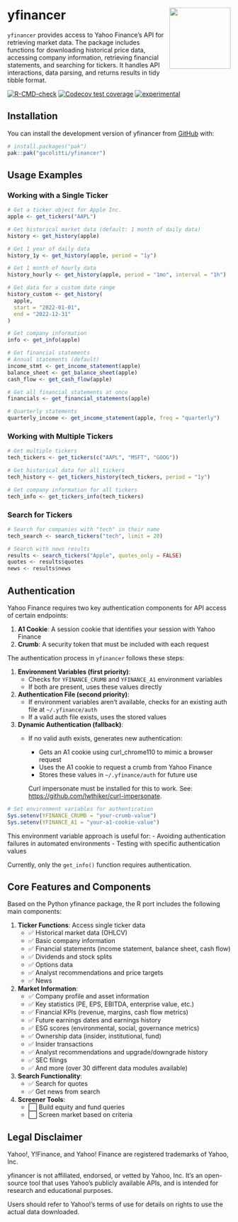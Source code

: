 
<!-- README.md is generated from README.Rmd. Please edit that file -->

# yfinancer <a href="github.com/gacolitti/yfinancer"><img src="man/figures/logo.png" align="right" height="138" /></a>

`yfinancer` provides access to Yahoo Finance’s API for retrieving market
data. The package includes functions for downloading historical price
data, accessing company information, retrieving financial statements,
and searching for tickers. It handles API interactions, data parsing,
and returns results in tidy tibble format.

<!-- badges: start -->

[![R-CMD-check](https://github.com/gacolitti/yfinancer/actions/workflows/R-CMD-check.yaml/badge.svg)](https://github.com/gacolitti/yfinancer/actions/workflows/R-CMD-check.yaml)
[![Codecov test
coverage](https://codecov.io/gh/gacolitti/yfinancer/graph/badge.svg)](https://app.codecov.io/gh/gacolitti/yfinancer)
[![experimental](https://img.shields.io/badge/experimental-orange.svg)](https://github.com/gaclitti/yfinancer)
<!-- badges: end -->

## Installation

You can install the development version of yfinancer from
[GitHub](https://github.com/) with:

``` r
# install.packages("pak")
pak::pak("gacolitti/yfinancer")
```

## Usage Examples

### Working with a Single Ticker

``` r
# Get a ticker object for Apple Inc.
apple <- get_tickers("AAPL")

# Get historical market data (default: 1 month of daily data)
history <- get_history(apple)

# Get 1 year of daily data
history_1y <- get_history(apple, period = "1y")

# Get 1 month of hourly data
history_hourly <- get_history(apple, period = "1mo", interval = "1h")

# Get data for a custom date range
history_custom <- get_history(
  apple, 
  start = "2022-01-01", 
  end = "2022-12-31"
)

# Get company information
info <- get_info(apple)

# Get financial statements
# Annual statements (default)
income_stmt <- get_income_statement(apple)
balance_sheet <- get_balance_sheet(apple)
cash_flow <- get_cash_flow(apple)

# Get all financial statements at once
financials <- get_financial_statements(apple)

# Quarterly statements
quarterly_income <- get_income_statement(apple, freq = "quarterly")
```

### Working with Multiple Tickers

``` r
# Get multiple tickers
tech_tickers <- get_tickers(c("AAPL", "MSFT", "GOOG"))

# Get historical data for all tickers
tech_history <- get_tickers_history(tech_tickers, period = "1y")

# Get company information for all tickers
tech_info <- get_tickers_info(tech_tickers)
```

### Search for Tickers

``` r
# Search for companies with "tech" in their name
tech_search <- search_tickers("tech", limit = 20)

# Search with news results
results <- search_tickers("Apple", quotes_only = FALSE)
quotes <- results$quotes
news <- results$news
```

## Authentication

Yahoo Finance requires two key authentication components for API access
of certain endpoints:

1.  **A1 Cookie**: A session cookie that identifies your session with
    Yahoo Finance
2.  **Crumb**: A security token that must be included with each request

The authentication process in `yfinancer` follows these steps:

1.  **Environment Variables (first priority)**:
    - Checks for `YFINANCE_CRUMB` and `YFINANCE_A1` environment
      variables
    - If both are present, uses these values directly
2.  **Authentication File (second priority)**:
    - If environment variables aren’t available, checks for an existing
      auth file at `~/.yfinance/auth`
    - If a valid auth file exists, uses the stored values
3.  **Dynamic Authentication (fallback)**:
    - If no valid auth exists, generates new authentication:
      - Gets an A1 cookie using curl_chrome110 to mimic a browser
        request
      - Uses the A1 cookie to request a crumb from Yahoo Finance
      - Stores these values in `~/.yfinance/auth` for future use

      Curl impersonate must be installed for this to work. See:
      <https://github.com/lwthiker/curl-impersonate>.

``` r
# Set environment variables for authentication
Sys.setenv(YFINANCE_CRUMB = "your-crumb-value")
Sys.setenv(YFINANCE_A1 = "your-a1-cookie-value")
```

This environment variable approach is useful for: - Avoiding
authentication failures in automated environments - Testing with
specific authentication values

Currently, only the `get_info()` function requires authentication.

## Core Features and Components

Based on the Python yfinance package, the R port includes the following
main components:

1.  **Ticker Functions**: Access single ticker data
    - ✅ Historical market data (OHLCV)
    - ✅ Basic company information
    - ✅ Financial statements (income statement, balance sheet, cash
      flow)
    - ✅ Dividends and stock splits
    - ✅ Options data
    - ✅ Analyst recommendations and price targets
    - ✅ News
2.  **Market Information**:
    - ✅ Company profile and asset information
    - ✅ Key statistics (PE, EPS, EBITDA, enterprise value, etc.)
    - ✅ Financial KPIs (revenue, margins, cash flow metrics)
    - ✅ Future earnings dates and earnings history
    - ✅ ESG scores (environmental, social, governance metrics)
    - ✅ Ownership data (insider, institutional, fund)
    - ✅ Insider transactions
    - ✅ Analyst recommendations and upgrade/downgrade history
    - ✅ SEC filings
    - ✅ And more (over 30 different data modules available)
3.  **Search Functionality**:
    - ✅ Search for quotes
    - ✅ Get news from search
4.  **Screener Tools**:
    - ⬜ Build equity and fund queries
    - ⬜ Screen market based on criteria

## Legal Disclaimer

Yahoo!, Y!Finance, and Yahoo! Finance are registered trademarks of
Yahoo, Inc.

yfinancer is not affiliated, endorsed, or vetted by Yahoo, Inc. It’s an
open-source tool that uses Yahoo’s publicly available APIs, and is
intended for research and educational purposes.

Users should refer to Yahoo!’s terms of use for details on rights to use
the actual data downloaded.
